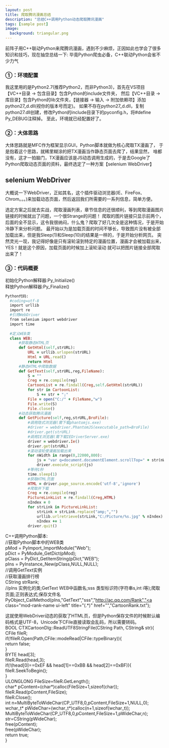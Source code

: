 ```yaml
---
layout: post
title: 爬取腾讯漫画总结
description: "总结C++调用Python动态爬取腾讯漫画"
tags: [sample post]
image:
  background: triangular.png
---
```


前阵子用C++联动Python来爬腾讯漫画，遇到不少麻烦，正因如此也学会了很多知识和技巧，现在抽空总结一下:
毕竟Python爬虫必备，C++联动Python会省不少力气

### ①：环境配置
  我这里用的是Python2.7(推荐Python2，而非Python3)，首先在VS项目【VC++目录 -> 包含目录】包含Python的include文件夹，
  然后【VC++目录 -> 库目录】包含Python的lib文件夹，【链接器 -> 输入 -> 附加依赖项】添加python27_d.dll(视你的版本号而定)。
  如果不存在python27_d.dll，复制python27.dll创建，修改Python的include目录下的pyconfig.h，将#define Py_DEBUG注释掉。
  至此，环境就已经配置好了。
  
### ②：大体思路
  大体思路就是MFC作为框架显示GUI，Python脚本就做为核心爬取TX漫画了，
  于是抱着这个思路，就稀里糊涂的把TX漫画当作静态页面去爬了，结果显然，
  啥都没有，这才一拍脑门，TX漫画应该是JS动态调用生成的，于是去Google了
  Python爬取动态页面的资料，最终选定了一种方案【selenium WebDriver】

## selenium WebDriver
  大概说一下WebDriver，正如其名，这个插件驱动浏览器(IE、FireFox、Chrom。。。)来加载动态页面，然后返回我们所需要的一系列信息，简单方便。
  
  选定方案之后就去实战，爬取漫画列表，章节信息的还很顺利，等到爬取漫画图片链接的时候就出了问题，一个很Strange的问题！
  爬取的图片链接只显示前两个，后面的全不显示，这令我很纳闷，什么鬼？爬取了好几次全是这种情况，于是开始冷静下来分析问题。
  最开始以为是加载页面的时间不够长，导致图片没有被全部加载出来，但是我Sleep(1)和Sleep(10)的结果是一样的，于是开始分析网页。
  突然灵光一现，我记得好像是只有滚轮滚到特定的漫画位置，漫画才会被加载出来，YES！就是这个原因，加载页面的时候加上滚轮滚动
  就可以把图片链接全部爬取出来了！
  
### ③：代码概要
  初始化Python解释器:Py_Initialize()  
  释放Python解释器:Py_Finalize()  
  ```ruby
  Python代码:
    #coding=utf-8
    import urllib
    import re
    #引用WebDriver
    from selenium import webdriver
    import time
    
    #定义WEB类
    class WEB:
        #获取静态HTML页
        def GetHtml(self,strURL):
            URL = urllib.urlopen(strURL)
            Html = URL.read()
            return Html
        #静态HTML中爬取数据
        def GetText(self,strURL,reg,FileName):
            S = ""
            Creg = re.compile(reg)
            CartoonList = re.findall(Creg,self.GetHtml(strURL))
            for str in CartoonList:
                S += str + ";"
            File = open("C:/" + FileName,"w")
            File.write(S)
            File.close()
        #动态获取腾讯漫画
        def GetPicture(self,reg,strURL,BroFile):
            #调用隐式浏览器(需下载phantomjs.exe)
            #driver = webdriver.PhantomJS(executable_path=BroFile)
            #driver.get(strURL)
            #调用IE浏览器(需下载IEDriverServer.exe)
            driver = webdriver.Ie()
            driver.get(strURL)
            #滚动滚轮使漫画加载出来
            for nWidth in range(0,22000,800):
                js = "var q=document.documentElement.scrollTop=" + str(nWidth)
                driver.execute_script(js)
            #等待1秒
            time.sleep(1)
            #获取HTML页面
            HTML = driver.page_source.encode('utf-8','ignore')
            #爬取并下载
            Creg = re.compile(reg)
            PictureLinkList = re.findall(Creg,HTML)
            nIndex = 0
            for strLink in PictureLinkList:
                strLink = strLink.replace("amp;","")
                urllib.urlretrieve(strLink,"C:/Picture/%s.jpg" % nIndex)
                nIndex += 1
            driver.quit()
  ```
  C++调用Python脚本:  
  //获取Python脚本中的WEB类  
  pMod = PyImport_ImportModule("Web");  
	pDict = PyModule_GetDict(pMod);  
	pClass = PyDict_GetItemString(pDict,"WEB");  
	pIns = PyInstance_New(pClass,NULL,NULL);  
	//调用GetText实例  
	  //获取漫画排行榜  
	  CString strRank;  
	  //pIns 实例化的类;GetText WEB中函数名;sss 类型标识符(字符串s,int i等);爬取页面;正则表达式;保存文件名  
	  PyObject_CallMethod(pIns,"GetText","sss","http://ac.qq.com/Rank","<a class=\"mod-rank-name ui-left\" title=\"(.*)\" href=\"","CartoonRank.txt");  
  
  这就使用WebDriver动态的获取了HTML页，但是Python保存文件的时候默认编码格式是UTF-8，Unicode下CFile直接读取会乱码，所以需要转码。  
      BOOL CTXCartoonDlg::ReadUTF8StringFile(CString Path, CString& str){  
	CFile fileR;  
	if(!fileR.Open(Path,CFile::modeRead|CFile::typeBinary)){  
		return false;  
	}  
	BYTE head[3];  
	fileR.Read(head,3);  
	if(!(head[0]==0xEF && head[1]==0xBB && head[2]==0xBF)){  
		fileR.SeekToBegin();  
	}  
	ULONGLONG FileSize=fileR.GetLength();  
	char* pContent=(char*)calloc(FileSize+1,sizeof(char));  
	fileR.Read(pContent,FileSize);  
	fileR.Close();  
	int n=MultiByteToWideChar(CP_UTF8,0,pContent,FileSize+1,NULL,0);  
	wchar_t* pWideChar=(wchar_t*)calloc(n+1,sizeof(wchar_t));  
	MultiByteToWideChar(CP_UTF8,0,pContent,FileSize+1,pWideChar,n);  
	str=CString(pWideChar);  
	free(pContent);  
	free(pWideChar);  
	return true;  
  }  
